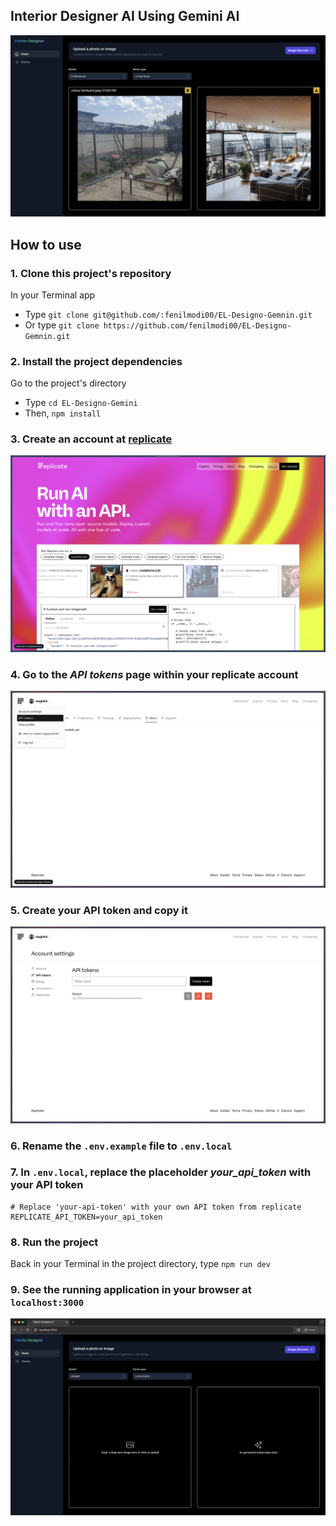 ## Interior Designer AI Using Gemini AI

![Interior design image](public/app-screenshot.png)

## How to use

### 1. Clone this project's repository

In your Terminal app

- Type `git clone git@github.com/:fenilmodi00/EL-Designo-Gemnin.git`
- Or type `git clone https://github.com/fenilmodi00/EL-Designo-Gemnin.git`

### 2. Install the project dependencies

Go to the project's directory

- Type `cd EL-Designo-Gemini`
- Then, `npm install`

### 3. Create an account at [replicate](https://replicate.com/)

![create-account-in-replicate](public/create-account-in-replicate.png)

### 4. Go to the _API tokens_ page within your replicate account

![go-to-api-tokens](public/go-to-api-tokens.png)

### 5. Create your API token and copy it

![create-api-token](public/create-api-token.png)

### 6. Rename the `.env.example` file to `.env.local`

### 7. In `.env.local`, replace the placeholder _your_api_token_ with your API token

```
# Replace 'your-api-token' with your own API token from replicate
REPLICATE_API_TOKEN=your_api_token
```

### 8. Run the project

Back in your Terminal in the project directory, type `npm run dev`

### 9. See the running application in your browser at `localhost:3000`

![see-running-app](public/see-running-app.png)
